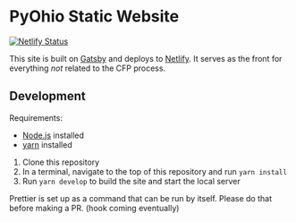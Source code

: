 # PyOhio Static Website

[![Netlify Status](https://api.netlify.com/api/v1/badges/3971e513-afba-408c-ac67-0fddcc300c2b/deploy-status)](https://app.netlify.com/sites/frosty-goldberg-4f80b9/deploys)

This site is built on [Gatsby](https://www.gatsbyjs.org/) and deploys to [Netlify](https://www.netlify.com). It serves as the front for everything _not_ related to the CFP process.

## Development

Requirements:

- [Node.js](https://nodejs.org/en/) installed
- [yarn](https://yarnpkg.com/lang/en/) installed

1. Clone this repository
2. In a terminal, navigate to the top of this repository and run `yarn install`
3. Run `yarn develop` to build the site and start the local server

Prettier is set up as a command that can be run by itself. Please do that before making a PR. (hook coming eventually)
